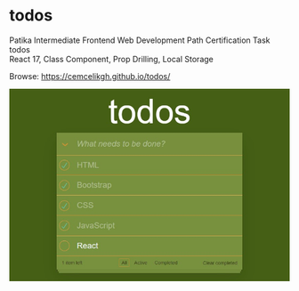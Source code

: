 # todos
Patika Intermediate Frontend Web Development Path Certification Task
<br>todos
<br>React 17, Class Component, Prop Drilling, Local Storage

Browse: <https://cemcelikgh.github.io/todos/>

[![todos Preview](./public/assets/todos-preview.jpg "Browse todos")](https://cemcelikgh.github.io/todos/)
